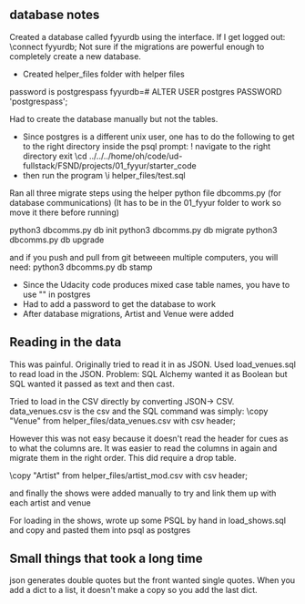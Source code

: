
## database notes

Created a database called fyyurdb using the interface. If I get logged out:
\connect fyyurdb;
Not sure if the migrations are powerful enough to completely create a new database.

- Created helper_files folder with helper files

password is postgrespass
fyyurdb=# ALTER USER postgres PASSWORD 'postgrespass';

Had to create the database manually but not the tables.

- Since postgres is a different unix user, one has to do the following to get to the right directory inside the psql prompt:
\!
navigate to the right directory
exit
\cd ../../../home/oh/code/ud-fullstack/FSND/projects/01_fyyur/starter_code
- then run the program
\i helper_files/test.sql

Ran all three migrate steps using the helper python file dbcomms.py (for database communications)
(It has to be in the 01_fyyur folder to work so move it there before running)

python3 dbcomms.py db init
python3 dbcomms.py db migrate
python3 dbcomms.py db upgrade

and if you push and pull from git betweeen multiple computers, you will need:
python3 dbcomms.py db stamp 

- Since the Udacity code produces mixed case table names, you have to use "" in postgres
- Had to add a password to get the database to work
- After database migrations, Artist and Venue were added

## Reading in the data

This was painful. Originally tried to read it in as JSON.
Used load_venues.sql to read load in the JSON.
Problem: SQL Alchemy wanted it as Boolean but SQL wanted it passed as text and then cast.

Tried to load in the CSV directly by converting JSON-> CSV.
data_venues.csv is the csv and the SQL command was simply:
  \copy "Venue" from helper_files/data_venues.csv with csv header;

However this was not easy because it doesn't read the header for cues as to what the columns are. It was easier to read the columns in again and migrate them in the right order. This did require a drop table.

\copy "Artist" from helper_files/artist_mod.csv with csv header;

and finally the shows were added manually to try and link them up with each artist and venue

For loading in the shows, wrote up some PSQL by hand in load_shows.sql and copy and pasted them into psql as postgres

## Small things that took a long time

json generates double quotes but the front wanted single quotes.
When you add a dict to a list, it doesn't make a copy so you add the last dict.
